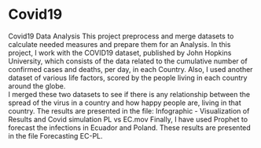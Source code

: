 # Covid19
Covid19 Data Analysis
This project preprocess and merge datasets to calculate needed measures and prepare them for an Analysis. 
In this project, I work with the COVID19 dataset, published by John Hopkins University, which consists of 
the data related to the cumulative number of confirmed cases and deaths, per day, in each Country. 
Also, I used another dataset of various life factors, scored by the people living in each country around the globe.  
I merged these two datasets to see if there is any relationship between the spread of the virus in a country and how 
happy people are, living in that country.
The results are presented in the file: Infographic - Visualization of Results and Covid simulation PL vs EC.mov
Finally, I have used Prophet to forecast the infections in Ecuador and Poland. These results are presented in the file Forecasting EC-PL.
